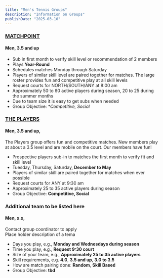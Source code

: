 ```yaml
---
title: "Men's Tennis Groups"
description: "Information on Groups"
publishDate: "2025-03-10"
---
```


### [MATCHPOINT](/page/groups/matchpoint/info)

#### **Men, 3.5 and up**

* Sub in first month to verify skill level or recommendation of 2 members
* Plays **Year-Round**
* Schedules matches Monday through Saturday
* Players of similar skill level are paired together for matches.  The large roster provides fun and competitive play at all skill levels
* Request courts for NORTH/SOUTH/ANY at 8:00 am
* Approximately  50 to 60 active players during season, 20 to 25 during the summer months
* Due to team size it is easy to get subs when needed
* Group Objective: **Competitive, Social*

### [THE PLAYERS](/page/groups/players/info)

#### **Men, 3.5 and up,**

The Players group offers fun and competitive matches. New members play at about a 3.5 level and are mobile on the court. Our members have fun!

* Prospective players sub-in to matches the first month to verify fit and skill level
* Tuesday, Thursday, Saturday, **December to May**
* Players of similar skill are paired together for matches when ever possible
* Request courts for ANY at 9:30 am
* Approximately  25 to 35 active players during season
* Group Objective: **Competitive, Social**

### Additional team to be listed here

#### **Men, x.x,**

Contact group coordinator to apply\
Place holder description of a tema
* Days you play, e.g., **Monday and Wednesdays during season**
* Time you play, e.g., **Request 9:30 court**
* Size of your team, e.g., **Approximately  25 to 35 active players**
* Skill requirements, e.g. **4.0**, **3.5 and up**, **3.0 to 3.5**
* How are match pairing done: **Random**, **Skill Based**
* Group Objective: **tbd**


